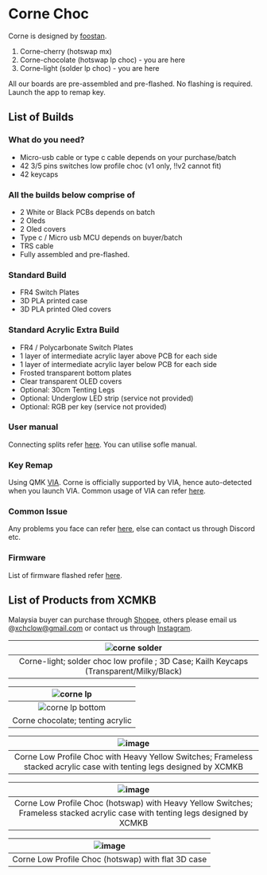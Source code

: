 # Corne Choc

Corne is designed by [foostan](https://github.com/foostan/crkbd).

1. Corne-cherry (hotswap mx)
2. Corne-chocolate (hotswap lp choc) - you are here
3. Corne-light (solder lp choc) - you are here

All our boards are pre-assembled and pre-flashed. No flashing is required. Launch the app to remap key.

## List of Builds

### What do you need?
- Micro-usb cable or type c cable depends on your purchase/batch
- 42 3/5 pins switches low profile choc (v1 only, !!v2 cannot fit)
- 42 keycaps

### All the builds below comprise of
- 2 White or Black PCBs depends on batch
- 2 Oleds
- 2 Oled covers
- Type c / Micro usb MCU depends on buyer/batch
- TRS cable
- Fully assembled and pre-flashed.

### Standard Build
- FR4 Switch Plates
- 3D PLA printed case
- 3D PLA printed Oled covers

### Standard Acrylic Extra Build
- FR4 / Polycarbonate Switch Plates
- 1 layer of intermediate acrylic layer above PCB for each side
- 1 layer of intermediate acrylic layer below PCB for each side
- Frosted transparent bottom plates
- Clear transparent OLED covers
- Optional: 30cm Tenting Legs
- Optional: Underglow LED strip (service not provided)
- Optional: RGB per key (service not provided)

### User manual
Connecting splits refer [here](https://github.com/superxc3/xcmkb/blob/main/list%20of%20items/list%20of%20keyboards/60percent/sofle/user%20manual.md#part-a-connect). You can utilise sofle manual.

### Key Remap
Using QMK [VIA](https://github.com/superxc3/xcmkb/blob/main/list%20of%20guide/key%20remap.md). Corne is officially supported by VIA, hence auto-detected when you launch VIA. Common usage of VIA can refer [here](https://github.com/superxc3/xcmkb/blob/main/list%20of%20guide/via-guide.md). 

### Common Issue
Any problems you face can refer [here](https://github.com/superxc3/xcmkb/blob/main/list%20of%20guide/common%20issues.md), else can contact us through Discord etc.

### Firmware
List of firmware flashed refer [here](https://github.com/superxc3/xcmkb/tree/main/list%20of%20items/list%20of%20keyboards/40percent/corne/firmware).

## List of Products from XCMKB
Malaysia buyer can purchase through [Shopee](https://shopee.com.my/42-Corne-Kailh-Mx-Hotswap-Cornr-LP-Choc-Low-Profile-Ergo-Split-Mechanical-Keyboard-OLED-Screen-Open-Source-QMK-i.147025799.3041699833?sp_atk=df65d657-d90d-47c1-92f0-8485a15fe1c6), others please email us @[xchclow@gmail.com](mailto:xchclow@gmail.com) or contact us through [Instagram](https://www.instagram.com/_xcmkb_/?hl=en). 

|![corne solder](https://user-images.githubusercontent.com/79617315/155441590-2fb18d83-a528-4500-9977-3d85a9ed8a9c.jpg)|
|:--:|
| Corne-light; solder choc low profile ; 3D Case; Kailh Keycaps (Transparent/Milky/Black) |

|![corne lp](https://user-images.githubusercontent.com/79617315/158013671-fa99b765-5f61-45e7-9c79-14c82c257b2e.jpg)|
|:--:|
|![corne lp bottom](https://user-images.githubusercontent.com/79617315/158013693-c3ed81ee-24c3-4515-a711-d9a3e98346a8.jpg)|
| Corne chocolate; tenting acrylic |

|![image](https://user-images.githubusercontent.com/79617315/161380902-a7124fa5-77d2-4968-ab98-32ee716fc703.png)|
|:--:|
| Corne Low Profile Choc with Heavy Yellow Switches; Frameless stacked acrylic case with tenting legs designed by XCMKB |

| ![image](https://user-images.githubusercontent.com/79617315/161380937-b903a878-11f4-4e19-a02b-52c2ee44b9e3.png) |
|:--:|
| Corne Low Profile Choc (hotswap) with Heavy Yellow Switches; Frameless stacked acrylic case with tenting legs designed by XCMKB |

|![image](https://user-images.githubusercontent.com/79617315/161380956-68ee5ef2-896f-4a9e-a1bf-f767eea44f8b.png)|
|:--:|
| Corne Low Profile Choc (hotswap) with flat 3D case |




